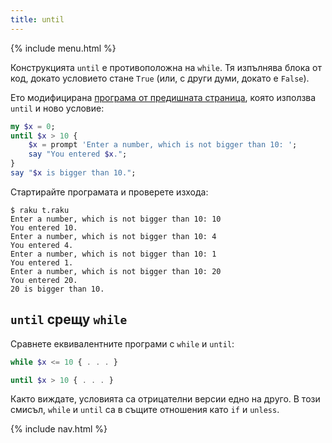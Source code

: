 ```yaml
---
title: until
---
```


{% include menu.html %}

Конструкцията `until` е противоположна на `while`. Тя изпълнява блока от код, докато условието стане `True` (или, с други думи, докато е `False`).

Ето модифицирана [програма от предишната страница](../while), която използва `until` и ново условие:

```raku
my $x = 0;
until $x > 10 {
    $x = prompt 'Enter a number, which is not bigger than 10: ';
    say "You entered $x.";
}
say "$x is bigger than 10.";
```

Стартирайте програмата и проверете изхода:

```console
$ raku t.raku 
Enter a number, which is not bigger than 10: 10
You entered 10.
Enter a number, which is not bigger than 10: 4
You entered 4.
Enter a number, which is not bigger than 10: 1
You entered 1.
Enter a number, which is not bigger than 10: 20
You entered 20.
20 is bigger than 10.
```

## `until` срещу `while`

Сравнете еквивалентните програми с `while` и `until`:

```raku
while $x <= 10 { . . . }

until $x > 10 { . . . }
```

Както виждате, условията са отрицателни версии едно на друго. В този смисъл, `while` и `until` са в същите отношения като `if` и `unless`.

{% include nav.html %}